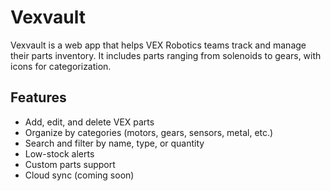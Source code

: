 # Vexvault
Vexvault is a web app that helps VEX Robotics teams track and manage their parts inventory. It includes parts ranging from solenoids to gears, with icons for categorization.

## Features
- Add, edit, and delete VEX parts
- Organize by categories (motors, gears, sensors, metal, etc.)
- Search and filter by name, type, or quantity
- Low-stock alerts
- Custom parts support
- Cloud sync (coming soon)


